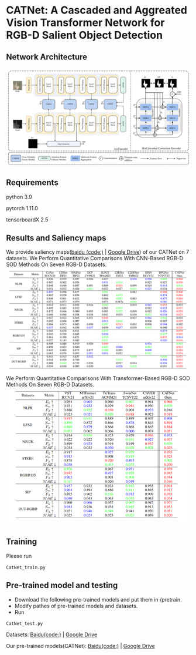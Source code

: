 # **CATNet: A Cascaded and Aggreated Vision Transformer Network for RGB-D Salient Object Detection**

## Network Architecture
![fig1.png](figs/Snipaste_2022-12-23_21-51-05.png)
## Requirements
python 3.9

pytorch 1.11.0

tensorboardX 2.5
## Results and Saliency maps
We provide saliency maps([baidu (code:)](https://note.youdao.com/) | [Google Drive](https://note.youdao.com/)) of our CATNet on 7 datasets.
We Perform Quantitative Comparisons  With CNN-Based RGB-D SOD
Methods On Seven  RGB-D Datasets.
![snipaste_2022-12-23_21-18-58.png](figs/Snipaste_2022-12-23_21-18-58.png)
We Perform Quantitative Comparisons  With Transformer-Based RGB-D SOD
Methods On Seven  RGB-D Datasets.
![snipaste_2022-12-23_21-18-50.png](figs/Snipaste_2022-12-23_21-18-50.png)
## Training
Please run 
```
CatNet_train.py
```
## Pre-trained model and testing
- Download the following pre-trained models and put them in /pretrain.
- Modify pathes of pre-trained models and datasets.
- Run 
```
CatNet_test.py
```
Datasets:
[Baidu(code:)](https://note.youdao.com/) | [Google Drive](https://note.youdao.com/)

Our pre-trained models(CATNet):
[Baidu(code:)](https://note.youdao.com/) | [Google Drive](https://note.youdao.com/)



